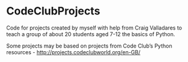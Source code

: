 # CodeClubProjects

Code for projects created by myself with help from Craig Valladares to teach a
group of about 20 students aged 7-12 the basics of Python.

Some projects may be based on projects from Code Club’s Python
resources - http://projects.codeclubworld.org/en-GB/
